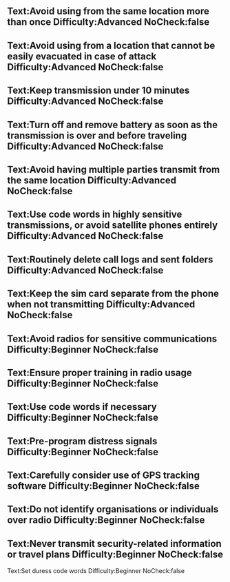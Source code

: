 Text:Avoid using from the same location more than once
Difficulty:Advanced
NoCheck:false
---
Text:Avoid using from a location that cannot be easily evacuated in case of attack
Difficulty:Advanced
NoCheck:false
---
Text:Keep transmission under 10 minutes
Difficulty:Advanced
NoCheck:false
---
Text:Turn off and remove battery as soon as the transmission is over and before traveling
Difficulty:Advanced
NoCheck:false
---
Text:Avoid having multiple parties transmit from the same location
Difficulty:Advanced
NoCheck:false
---
Text:Use code words in highly sensitive transmissions, or avoid satellite phones entirely
Difficulty:Advanced
NoCheck:false
---
Text:Routinely delete call logs and sent folders
Difficulty:Advanced
NoCheck:false
---
Text:Keep the sim card separate from the phone when not transmitting
Difficulty:Advanced
NoCheck:false
---
Text:Avoid radios for sensitive communications
Difficulty:Beginner
NoCheck:false
---
Text:Ensure proper training in radio usage
Difficulty:Beginner
NoCheck:false
---
Text:Use code words if necessary
Difficulty:Beginner
NoCheck:false
---
Text:Pre-program distress signals
Difficulty:Beginner
NoCheck:false
---
Text:Carefully consider use of GPS tracking software
Difficulty:Beginner
NoCheck:false
---
Text:Do not identify organisations or individuals over radio
Difficulty:Beginner
NoCheck:false
---
Text:Never transmit security-related information or travel plans
Difficulty:Beginner
NoCheck:false
---
Text:Set duress code words
Difficulty:Beginner
NoCheck:false
